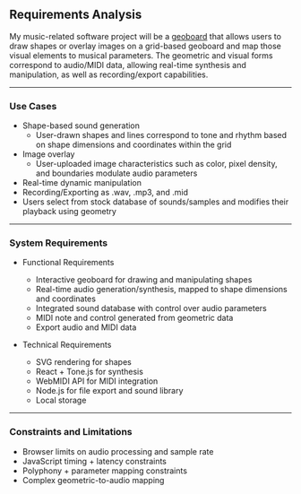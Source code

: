 ## Requirements Analysis

My music-related software project will be a [geoboard](https://apps.mathlearningcenter.org/geoboard/) that allows users to draw shapes or overlay images on a grid-based geoboard and map those visual elements to musical parameters. The geometric and visual forms correspond to audio/MIDI data, allowing real-time synthesis and manipulation, as well as recording/export capabilities.

---

### Use Cases

- Shape-based sound generation
  - User-drawn shapes and lines correspond to tone and rhythm based on shape dimensions and coordinates within the grid
- Image overlay
  - User-uploaded image characteristics such as color, pixel density, and boundaries modulate audio parameters
- Real-time dynamic manipulation
- Recording/Exporting as .wav, .mp3, and .mid
- Users select from stock database of sounds/samples and modifies their playback using geometry

---

### System Requirements

- Functional Requirements

  - Interactive geoboard for drawing and manipulating shapes
  - Real-time audio generation/synthesis, mapped to shape dimensions and coordinates
  - Integrated sound database with control over audio parameters
  - MIDI note and control generated from geometric data
  - Export audio and MIDI data

- Technical Requirements
  - SVG rendering for shapes
  - React + Tone.js for synthesis
  - WebMIDI API for MIDI integration
  - Node.js for file export and sound library
  - Local storage

---

### Constraints and Limitations

- Browser limits on audio processing and sample rate
- JavaScript timing + latency constraints
- Polyphony + parameter mapping constraints
- Complex geometric-to-audio mapping
